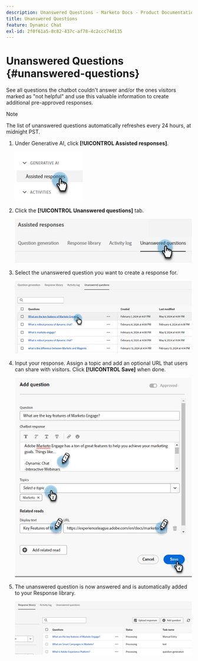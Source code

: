 ```yaml
---
description: Unanswered Questions - Marketo Docs - Product Documentation
title: Unanswered Questions
feature: Dynamic Chat
exl-id: 2f0f61a5-8c82-437c-af78-4c2ccc74d135
---
```

# Unanswered Questions {#unanswered-questions}

See all questions the chatbot couldn't answer and/or the ones visitors marked as "not helpful" and use this valuable information to create additional pre-approved responses.

>[!NOTE]
>
>The list of unanswered questions automatically refreshes every 24 hours, at midnight PST.

1. Under Generative AI, click **[!UICONTROL Assisted responses]**.

   ![](assets/unanswered-questions-1.png)

1. Click the **[!UICONTROL Unanswered questions]** tab.

   ![](assets/unanswered-questions-2.png)

1. Select the unanswered question you want to create a response for.

   ![](assets/unanswered-questions-3.png)

1. Input your response. Assign a topic and add an optional URL that users can share with visitors. Click **[!UICONTROL Save]** when done.

   ![](assets/unanswered-questions-4.png)

1. The unanswered question is now answered and is automatically added to your Response library.

   ![](assets/unanswered-questions-5.png)
